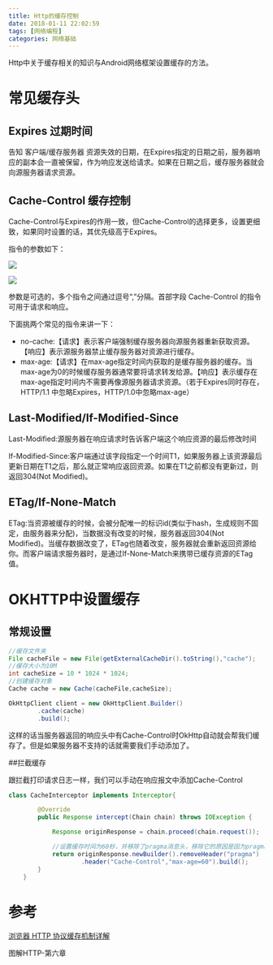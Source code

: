 ```yaml
---
title: Http的缓存控制 
date: 2018-01-11 22:02:59
tags: [网络编程]  
categories: 网络基础
---
```

Http中关于缓存相关的知识与Android网络框架设置缓存的方法。

<!-- more -->  

# 常见缓存头

## Expires 过期时间

告知 客户端/缓存服务器 资源失效的日期，在Expires指定的日期之前，服务器响应的副本会一直被保留，作为响应发送给请求。如果在日期之后，缓存服务器就会向源服务器请求资源。

## Cache-Control 缓存控制

Cache-Control与Expires的作用一致，但Cache-Control的选择更多，设置更细致，如果同时设置的话，其优先级高于Expires。

指令的参数如下：

![](http://owu391pls.bkt.clouddn.com/http-cache1.png)

![](http://owu391pls.bkt.clouddn.com/httpcache2.png)

参数是可选的，多个指令之间通过逗号“,”分隔。首部字段 Cache-Control 的指令可用于请求和响应。

下面挑两个常见的指令来讲一下：

- no-cache:【请求】表示客户端强制缓存服务器向源服务器重新获取资源。【响应】表示源服务器禁止缓存服务器对资源进行缓存。
- max-age:【请求】在max-age指定时间内获取的是缓存服务器的缓存。当max-age为0的时候缓存服务器通常要将请求转发给源。【响应】表示缓存在max-age指定时间内不需要再像源服务器请求资源。（若于Expires同时存在，HTTP/1.1 中忽略Expires，HTTP/1.0中忽略max-age）

## Last-Modified/If-Modified-Since

Last-Modified:源服务器在响应请求时告诉客户端这个响应资源的最后修改时间

If-Modified-Since:客户端通过该字段指定一个时间T1，如果服务器上该资源最后更新日期在T1之后，那么就正常响应返回资源。如果在T1之前都没有更新过，则返回304(Not Modified)。

## ETag/If-None-Match

ETag:当资源被缓存的时候，会被分配唯一的标识id(类似于hash，生成规则不固定，由服务器来分配)，当数据没有改变的时候，服务器返回304(Not Modified)。当缓存数据改变了，ETag也随着改变，服务器就会重新返回资源给你。而客户端请求服务器时，是通过If-None-Match来携带已缓存资源的ETag值。



# OKHTTP中设置缓存

## 常规设置

```java
//缓存文件夹
File cacheFile = new File(getExternalCacheDir().toString(),"cache");
//缓存大小为10M
int cacheSize = 10 * 1024 * 1024;
//创建缓存对象
Cache cache = new Cache(cacheFile,cacheSize);

OkHttpClient client = new OkHttpClient.Builder()
        .cache(cache)
        .build();
```

这样的话当服务器返回的响应头中有Cache-Control时OkHttp自动就会帮我们缓存了。但是如果服务器不支持的话就需要我们手动添加了。

##拦截缓存 

跟拦截打印请求日志一样，我们可以手动在响应报文中添加Cache-Control

```java
class CacheInterceptor implements Interceptor{

        @Override
        public Response intercept(Chain chain) throws IOException {

            Response originResponse = chain.proceed(chain.request());

            //设置缓存时间为60秒，并移除了pragma消息头，移除它的原因是因为pragma也是控制缓存的一个消息头属性
            return originResponse.newBuilder().removeHeader("pragma")
                    .header("Cache-Control","max-age=60").build();
        }
    }
```





# 参考

[浏览器 HTTP 协议缓存机制详解](https://my.oschina.net/leejun2005/blog/369148)

图解HTTP-第六章